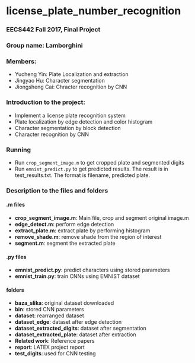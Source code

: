 license_plate_number_recognition
==============================
### EECS442 Fall 2017, Final Project

### Group name: Lamborghini

### Members:
- Yucheng Yin: Plate Localization and extraction
- Jingyao Hu: Character segmentation
- Jiongsheng Cai: Chracter recognition by CNN

### Introduction to the project:
- Implement a license plate recognition system
- Plate localization by edge detection and color histogram
- Character segmentation by block detection
- Character recognition by CNN

### Running
- Run `crop_segment_image.m` to get cropped plate and segmented digits
- Run `emnist_predict.py` to get predicted results. The result is in test_results.txt. The format is filename, predicted plate.

### Description to the files and folders
#### .m files
- **crop_segment_image.m**: Main file, crop and segment original image.m
- **edge_detect.m**: perform edge detection
- **extract_plate.m**: extract plate by performing histogram
- **remove_shade.m**: remove shade from the region of interest
- **segment.m**: segment the extracted plate

#### .py files
- **emnist_predict.py**: predict characters using stored parameters
- **emnist_train.py**: train CNNs using EMNIST dataset

#### folders
- **baza_slika**: original dataset downloaded
- **bin**: stored CNN parameters
- **dataset**: rearranged dataset
- **dataset_edge**: dataset after edge detection
- **dataset_extracted_digits**: dataset after segmentation
- **dataset_extracted_plate**: dataset after extraction
- **Related work**: Reference papers
- **report**: LATEX project report
- **test_digits**: used for CNN testing



